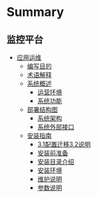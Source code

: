 # Summary
## 监控平台
* [应用运维]()
    * [编写目的](编写目的/PurposeOfWriting.md)
    * [术语解释](术语解释/TermsAndDefinitions.md)
    * [系统概述]()
        * [运营环境](系统概述/OperatingEnvironment.md)
        * [系统功能](系统概述/SystemFunctions.md)
    * [部署结构图]()
        * [系统架构](部署结构图/SystemPhysicalArchitecture.md)
        * [系统外部接口](部署结构图/SystemExternalInterface.md)
    * [安装指南]()
        * [3.1配置迁移3.2说明](安装指南/monitor_update.md)
        * [安装前准备](安装指南/PreparationBeforeInstallation.md)
        * [安装目录介绍](安装指南/InstallationDirectoryIntroduction.md)
        * [安装环境](安装指南/InstallationEnvironment.md)
        * [维护说明](安装指南/MaintenanceInstructions.md)
        * [参数说明](安装指南/ParameterDescription.md)
